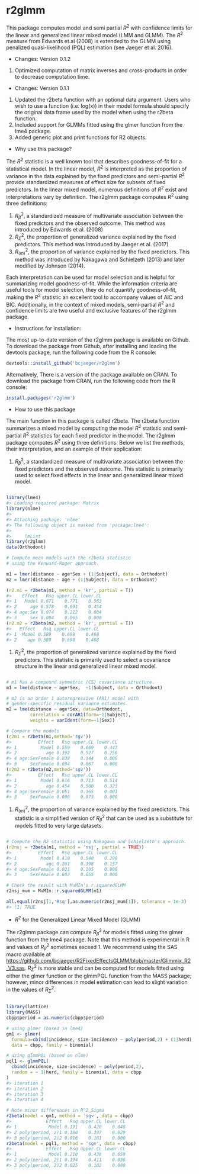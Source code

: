 
<!-- README.md is generated from README.Rmd. Please edit that file -->
r2glmm
======

This package computes model and semi partial *R*<sup>2</sup> with confidence limits for the linear and generalized linear mixed model (LMM and GLMM). The *R*<sup>2</sup> measure from Edwards et.al (2008) is extended to the GLMM using penalized quasi-likelihood (PQL) estimation (see Jaeger et al. 2016).

-   Changes: Version 0.1.2

1.  Optimized computation of matrix inverses and cross-products in order to decrease computation time.

-   Changes: Version 0.1.1

1.  Updated the r2beta function with an optional data argument. Users who wish to use a function (i.e. log(x)) in their model formula should specify the original data frame used by the model when using the r2beta function.
2.  Included support for GLMMs fitted using the glmer function from the lme4 package.
3.  Added generic plot and print functions for R2 objects.

-   Why use this package?

The *R*<sup>2</sup> statistic is a well known tool that describes goodness-of-fit for a statistical model. In the linear model, *R*<sup>2</sup> is interpreted as the proportion of variance in the data explained by the fixed predictors and semi-partial *R*<sup>2</sup> provide standardized measures of effect size for subsets of fixed predictors. In the linear mixed model, numerous definitions of *R*<sup>2</sup> exist and interpretations vary by definition. The r2glmm package computes *R*<sup>2</sup> using three definitions:

1.  *R*<sub>*β*</sub><sup>2</sup>, a standardized measure of multivariate association between the fixed predictors and the observed outcome. This method was introduced by Edwards et al. (2008)
2.  *R*<sub>*Σ*</sub><sup>2</sup>, the proportion of generalized variance explained by the fixed predictors. This method was introduced by Jaeger et al. (2017)
3.  *R*<sub>(*m*)</sub><sup>2</sup>, the proportion of variance explained by the fixed predictors. This method was introduced by Nakagawa and Schielzeth (2013) and later modified by Johnson (2014).

Each interpretation can be used for model selection and is helpful for summarizing model goodness-of-fit. While the information criteria are useful tools for model selection, they do not quantify goodness-of-fit, making the *R*<sup>2</sup> statistic an excellent tool to accompany values of AIC and BIC. Additionally, in the context of mixed models, semi-partial *R*<sup>2</sup> and confidence limits are two useful and exclusive features of the r2glmm package.

-   Instructions for installation:

The most up-to-date version of the r2glmm package is available on Github. To download the package from Github, after installing and loading the devtools package, run the following code from the R console:

``` r
devtools::install_github('bcjaeger/r2glmm')
```

Alternatively, There is a version of the package available on CRAN. To download the package from CRAN, run the following code from the R console:

``` r
install.packages('r2glmm')
```

-   How to use this package

The main function in this package is called r2beta. The r2beta function summarizes a mixed model by computing the model *R*<sup>2</sup> statistic and semi-partial *R*<sup>2</sup> statistics for each fixed predictor in the model. The r2glmm package computes *R*<sup>2</sup> using three definitions. Below we list the methods, their interpretation, and an example of their application:

1.  *R*<sub>*β*</sub><sup>2</sup>, a standardized measure of multivariate association between the fixed predictors and the observed outcome. This statistic is primarily used to select fixed effects in the linear and generalized linear mixed model.

``` r

library(lme4)
#> Loading required package: Matrix
library(nlme)
#> 
#> Attaching package: 'nlme'
#> The following object is masked from 'package:lme4':
#> 
#>     lmList
library(r2glmm)
data(Orthodont)

# Compute mean models with the r2beta statistic 
# using the Kenward-Roger approach.

m1 = lmer(distance ~ age*Sex + (1|Subject), data = Orthodont)
m2 = lmer(distance ~ age + (1|Subject), data = Orthodont)

(r2.m1 = r2beta(m1, method = 'kr', partial = T))
#>    Effect   Rsq upper.CL lower.CL
#> 1   Model 0.671    0.771    0.563
#> 2     age 0.578    0.691    0.454
#> 4 age:Sex 0.074    0.212    0.004
#> 3     Sex 0.004    0.065    0.000
(r2.m2 = r2beta(m2, method = 'kr', partial = T))
#>   Effect   Rsq upper.CL lower.CL
#> 1  Model 0.589    0.698    0.468
#> 2    age 0.589    0.698    0.468
```

1.  *R*<sub>*Σ*</sub><sup>2</sup>, the proportion of generalized variance explained by the fixed predictors. This statistic is primarily used to select a covariance structure in the linear and generalized linear mixed model.

``` r

# m1 has a compound symmetric (CS) covariance structure.
m1 = lme(distance ~ age*Sex,  ~1|Subject, data = Orthodont)

# m2 is an order 1 autoregressive (AR1) model with
# gender-specific residual variance estimates.
m2 = lme(distance ~ age*Sex, data=Orthodont, 
         correlation = corAR1(form=~1|Subject),
         weights = varIdent(form=~1|Sex))

# Compare the models
(r2m1 = r2beta(m1,method='sgv'))
#>          Effect   Rsq upper.CL lower.CL
#> 1         Model 0.559    0.669    0.447
#> 2           age 0.392    0.527    0.256
#> 4 age:SexFemale 0.038    0.144    0.000
#> 3     SexFemale 0.004    0.067    0.000
(r2m2 = r2beta(m2,method='sgv'))
#>          Effect   Rsq upper.CL lower.CL
#> 1         Model 0.616    0.713    0.514
#> 2           age 0.454    0.580    0.323
#> 4 age:SexFemale 0.051    0.165    0.001
#> 3     SexFemale 0.006    0.075    0.000
```

1.  *R*<sub>(*m*)</sub><sup>2</sup>, the proportion of variance explained by the fixed predictors. This statistic is a simplified version of *R*<sub>*β*</sub><sup>2</sup> that can be used as a substitute for models fitted to very large datasets.

``` r

# Compute the R2 statistic using Nakagawa and Schielzeth's approach.
(r2nsj = r2beta(m1, method = 'nsj', partial = TRUE))
#>          Effect   Rsq upper.CL lower.CL
#> 1         Model 0.410    0.540    0.290
#> 2           age 0.261    0.398    0.137
#> 4 age:SexFemale 0.021    0.105    0.000
#> 3     SexFemale 0.002    0.055    0.000

# Check the result with MuMIn's r.squaredGLMM
r2nsj_mum = MuMIn::r.squaredGLMM(m1)

all.equal(r2nsj[1,'Rsq'],as.numeric(r2nsj_mum[1]), tolerance = 1e-3)
#> [1] TRUE
```

-   *R*<sup>2</sup> for the Generalized Linear Mixed Model (GLMM)

The r2glmm package can compute *R*<sub>*β*</sub><sup>2</sup> for models fitted using the glmer function from the lme4 package. Note that this method is experimental in R and values of *R*<sub>*β*</sub><sup>2</sup> sometimes exceed 1. We recommend using the SAS macro available at <https://github.com/bcjaeger/R2FixedEffectsGLMM/blob/master/Glimmix_R2_V3.sas>. *R*<sub>*Σ*</sub><sup>2</sup> is more stable and can be computed for models fitted using either the glmer function or the glmmPQL function from the MASS package; however, minor differences in model estimation can lead to slight variation in the values of *R*<sub>*Σ*</sub><sup>2</sup>.

``` r

library(lattice)
library(MASS)
cbpp$period = as.numeric(cbpp$period)

# using glmer (based in lme4)
gm1 <- glmer(
  formula=cbind(incidence, size-incidence) ~ poly(period,2) + (1|herd),
  data = cbpp, family = binomial)

# using glmmPQL (based on nlme)
pql1 <- glmmPQL(
  cbind(incidence, size-incidence) ~ poly(period,2), 
  random = ~ 1|herd, family = binomial, data = cbpp
)
#> iteration 1
#> iteration 2
#> iteration 3
#> iteration 4

# Note minor differences in R^2_Sigma
r2beta(model = gm1, method = 'sgv', data = cbpp)
#>             Effect   Rsq upper.CL lower.CL
#> 1            Model 0.191    0.420    0.048
#> 2 poly(period, 2)1 0.180    0.397    0.029
#> 3 poly(period, 2)2 0.016    0.161    0.000
r2beta(model = pql1, method = 'sgv', data = cbpp)
#>             Effect   Rsq upper.CL lower.CL
#> 1            Model 0.210    0.438    0.059
#> 2 poly(period, 2)1 0.194    0.411    0.036
#> 3 poly(period, 2)2 0.025    0.182    0.000
```
